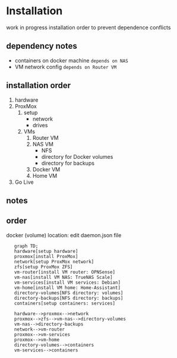 # Installation

work in progress installation order to prevent dependence conflicts

## dependency notes

- containers on docker machine `depends on NAS`
- VM network config `depends on Router VM`

## installation order

1. hardware
2. ProxMox
   1. setup
      - network
      - drives
   2. VMs
      1. Router VM
      2. NAS VM
         - NFS
         - directory for Docker volumes
         - directory for backups
      3. Docker VM
      4. Home VM
3. Go Live

## notes

## order

docker (volume) location: edit daemon.json file

```mermaid
   graph TD;
   hardware[setup hardware]
   proxmox[install ProxMox]
   network[setup ProxMox network]
   zfs[setup ProxMox ZFS]
   vm-router[install VM router: OPNSense]
   vm-nas[install VM NAS: TrueNAS Scale]
   vm-services[install VM services: Debian]
   vm-home[install VM home: Home-Assistant]
   directory-volumes[NFS directory: volumes]
   directory-backups[NFS directory: backups]
   containers[setup containers: services]

   hardware-->proxmox-->network
   proxmox-->zfs-->vm-nas-->directory-volumes
   vm-nas-->directory-backups
   network-->vm-router
   proxmox-->vm-services
   proxmox-->vm-home
   directory-volumes-->containers
   vm-services-->containers

```
